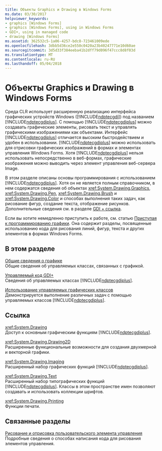 ```yaml
---
title: Объекты Graphics и Drawing в Windows Forms
ms.date: 03/30/2017
helpviewer_keywords:
- graphics [Windows Forms]
- graphics [Windows Forms], using in Windows Forms
- GDI+, using in managed code
- drawing [Windows Forms]
ms.assetid: 362532c5-1a06-4257-bdc8-723461009ede
ms.openlocfilehash: 3dbb5d36ce2e550c0420a23b40247771e10d60ae
ms.sourcegitcommit: 3d5d33f384eeba41b2dff79d096f47ccc8d8f03d
ms.translationtype: MT
ms.contentlocale: ru-RU
ms.lasthandoff: 05/04/2018
---
```

# <a name="graphics-and-drawing-in-windows-forms"></a>Объекты Graphics и Drawing в Windows Forms
Среда CLR использует расширенную реализацию интерфейса графических устройств Windows ([!INCLUDE[ndptecgdi](../../../../includes/ndptecgdi-md.md)]) под названием [!INCLUDE[ndptecgdiplus](../../../../includes/ndptecgdiplus-md.md)]. С помощью [!INCLUDE[ndptecgdiplus](../../../../includes/ndptecgdiplus-md.md)] можно создавать графические элементы, рисовать текст и управлять графическими изображениями как объектами. Интерфейс [!INCLUDE[ndptecgdiplus](../../../../includes/ndptecgdiplus-md.md)] отличается высоким быстродействием и удобен в использовании. [!INCLUDE[ndptecgdiplus](../../../../includes/ndptecgdiplus-md.md)] можно использовать для отрисовки графических изображений в формах и элементах управления Windows Forms. Хотя [!INCLUDE[ndptecgdiplus](../../../../includes/ndptecgdiplus-md.md)] нельзя использовать непосредственно в веб-формах, графические изображения можно выводить через элемент управления веб-сервера Image.  
  
 В этом разделе описаны основы программирования с использованием [!INCLUDE[ndptecgdiplus](../../../../includes/ndptecgdiplus-md.md)]. Хотя он не является полным справочником, в нем содержатся сведения об объектах <xref:System.Drawing.Graphics>, <xref:System.Drawing.Pen>, <xref:System.Drawing.Brush> и <xref:System.Drawing.Color> и способах выполнения таких задач, как рисование фигур, создание текста, отображение рисунков. Дополнительные сведения см. в разделе [GDI + ссылка](https://msdn.microsoft.com/library/vs/alm/ms533799.aspx).  
  
 Если вы хотите немедленно приступить к работе, см. статью [Приступая к программированию графики](../../../../docs/framework/winforms/advanced/getting-started-with-graphics-programming.md). Она содержит разделы, посвященные использованию кода для рисования линий, фигур, текста и других элементов в формах Windows Forms.  
  
## <a name="in-this-section"></a>В этом разделе  
 [Общие сведения о графике](../../../../docs/framework/winforms/advanced/graphics-overview-windows-forms.md)  
 Общие сведения об управляемых классах, связанных с графикой.  
  
 [Управляемый код GDI+](../../../../docs/framework/winforms/advanced/about-gdi-managed-code.md)  
 Сведения об управляемых классах [!INCLUDE[ndptecgdiplus](../../../../includes/ndptecgdiplus-md.md)].  
  
 [Использование управляемых графических классов](../../../../docs/framework/winforms/advanced/using-managed-graphics-classes.md)  
 Демонстрируется выполнение различных задач с помощью управляемых классов [!INCLUDE[ndptecgdiplus](../../../../includes/ndptecgdiplus-md.md)].  
  
## <a name="reference"></a>Ссылка  
 <xref:System.Drawing>  
 Доступ к основным графическим функциям [!INCLUDE[ndptecgdiplus](../../../../includes/ndptecgdiplus-md.md)].  
  
 <xref:System.Drawing.Drawing2D>  
 Расширенные функциональные возможности для создания двухмерной и векторной графики.  
  
 <xref:System.Drawing.Imaging>  
 Расширенный набор графических функций [!INCLUDE[ndptecgdiplus](../../../../includes/ndptecgdiplus-md.md)].  
  
 <xref:System.Drawing.Text>  
 Расширенный набор типографических функций [!INCLUDE[ndptecgdiplus](../../../../includes/ndptecgdiplus-md.md)]. Классы в этом пространстве имен позволяют создавать и использовать коллекции шрифтов.  
  
 <xref:System.Drawing.Printing>  
 Функции печати.  
  
## <a name="related-sections"></a>Связанные разделы  
 [Рисование и отрисовка пользовательского элемента управления](../../../../docs/framework/winforms/controls/custom-control-painting-and-rendering.md)  
 Подробные сведения о способах написания кода для рисования элементов управления.
